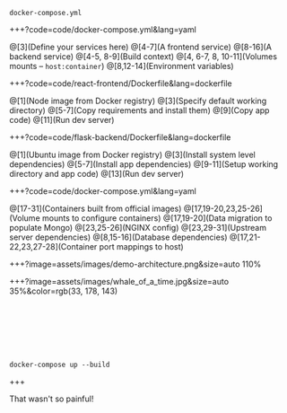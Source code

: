 
`docker-compose.yml`

+++?code=code/docker-compose.yml&lang=yaml

@[3](Define your services here)
@[4-7](A frontend service)
@[8-16](A backend service)
@[4-5, 8-9](Build context)
@[4, 6-7, 8, 10-11](Volumes mounts – <span class="gray">`host:container`</span>)
@[8,12-14](Environment variables)

+++?code=code/react-frontend/Dockerfile&lang=dockerfile

@[1](Node image from Docker registry)
@[3](Specify default working directory)
@[5-7](Copy requirements and install them)
@[9](Copy app code)
@[11](Run dev server)

+++?code=code/flask-backend/Dockerfile&lang=dockerfile

@[1](Ubuntu image from Docker registry)
@[3](Install system level dependencies)
@[5-7](Install app dependencies)
@[9-11](Setup working directory and app code)
@[13](Run dev server)

+++?code=code/docker-compose.yml&lang=yaml

@[17-31](Containers built from official images)
@[17,19-20,23,25-26](Volume mounts to configure containers)
@[17,19-20](Data migration to populate Mongo)
@[23,25-26](NGINX config)
@[23,29-31](Upstream server dependencies)
@[8,15-16](Database dependencies)
@[17,21-22,23,27-28](Container port mappings to host)

+++?image=assets/images/demo-architecture.png&size=auto 110%

+++?image=assets/images/whale_of_a_time.jpg&size=auto 35%&color=rgb(33, 178, 143)

<br><br><br><br><br><br>
<span class="white">`docker-compose up --build`</span>

+++


That wasn't so painful!

